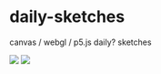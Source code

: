 # daily-sketches
canvas / webgl / p5.js daily? sketches

<img src="https://thumbs.gfycat.com/WetNeedyAssassinbug-size_restricted.gif"/>
<img src="https://user-images.githubusercontent.com/8432403/34959055-b2f80c9e-fa1b-11e7-90f3-33557ec1178e.gif"/>
